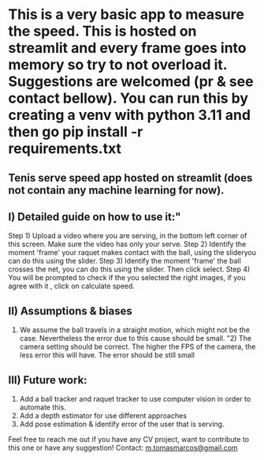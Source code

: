 # This is a very basic app to measure the speed. This is hosted on streamlit and every frame goes into memory so try to not overload it. Suggestions are welcomed (pr & see contact bellow). You can run this by creating a venv with python 3.11 and then go pip install -r requirements.txt

## Tenis serve speed app hosted on streamlit (does not contain any machine learning for now).
## I) Detailed guide on how to use it:"
Step 1) Upload a video where you are serving, in the bottom left corner of this screen. Make sure the video has only your serve.
Step 2) Identify the moment 'frame' your raquet makes contact with the ball, using the slideryou can do this using the slider. 
Step 3) Identify the moment 'frame' the ball crosses the net, you can do this using the slider. Then click select.
Step 4) You will be prompted to check if the you selected the right images, if you agree with  it , click on calculate  speed.
## II) Assumptions & biases
1) We assume the ball travels in a straight motion, which might not be the case. Nevertheless the error due to this cause should be small.
"2) The camera setting should be correct. The higher the FPS of the camera, the less error this will have. The error should be still small
## III) Future work: 
1) Add a ball tracker and raquet tracker to use computer vision in order to automate this.
2) Add a depth estimator for use different approaches
3) Add pose estimation & identify error of the user that is serving.


Feel free to reach me out if you have any CV project, want to contribute to this one or have any suggestion!
Contact: m.tomasmarcos@gmail.com
